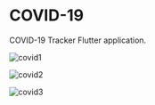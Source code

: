 
# COVID-19

COVID-19 Tracker Flutter application.

![covid1](https://user-images.githubusercontent.com/56202840/90955452-1ca72000-e49b-11ea-8f62-c06f4d3042c6.PNG)

![covid2](https://user-images.githubusercontent.com/56202840/90955457-26c91e80-e49b-11ea-9fac-07a8aa19b3c8.PNG)

![covid3](https://user-images.githubusercontent.com/56202840/90955459-2af53c00-e49b-11ea-80e8-fec740b5a1b6.PNG)

